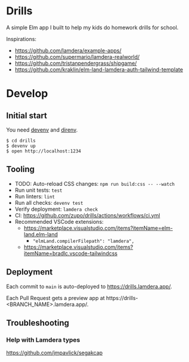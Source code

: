# Drills

A simple Elm app I built to help my kids do homework drills for school.

Inspirations:

- https://github.com/lamdera/example-apps/
- https://github.com/supermario/lamdera-realworld/
- https://github.com/tristanpendergrass/shipgame/
- https://github.com/kraklin/elm-land-lamdera-auth-tailwind-template

# Develop

## Initial start

You need [devenv](https://devenv.sh/) and [direnv](https://direnv.net/).

```console
$ cd drills
$ devenv up
$ open http://localhost:1234
```

## Tooling

- TODO: Auto-reload CSS changes: `npm run build:css -- --watch`
- Run unit tests: `test`
- Run linters: `lint`
- Run all checks: `devenv test`
- Verify deployment: `lamdera check`
- CI: https://github.com/zupo/drills/actions/workflows/ci.yml
- Recommended VSCode extensions:
  - https://marketplace.visualstudio.com/items?itemName=elm-land.elm-land
    - `"elmLand.compilerFilepath": "lamdera",`
  - https://marketplace.visualstudio.com/items?itemName=bradlc.vscode-tailwindcss

## Deployment

Each commit to `main` is auto-deployed to https://drills.lamdera.app/.

Each Pull Request gets a preview app at
https://drills-<BRANCH_NAME>.lamdera.app/.

## Troubleshooting

### Help with Lamdera types

https://github.com/jmpavlick/segakcap
